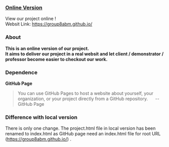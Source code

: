 ### [Online Version](https://group8abm.github.io/)
View our project online !  
Websit Link: https://group8abm.github.io/

### About
**This is an online version of our project.   
It aims to deliver our project in a real websit and let client / demonstrator / professor become easier to checkout our work.**

### Dependence
**GitHub Page**
>You can use GitHub Pages to host a website about yourself, your organization, or your project directly from a GitHub repository.   &nbsp;&nbsp;&nbsp;&nbsp;  -- GitHub Page

### Difference with local version
There is only one change. The project.html file in local version has been renamed to index.html as GitHub page need an index.html file for  root URL (https://group8abm.github.io/) .
